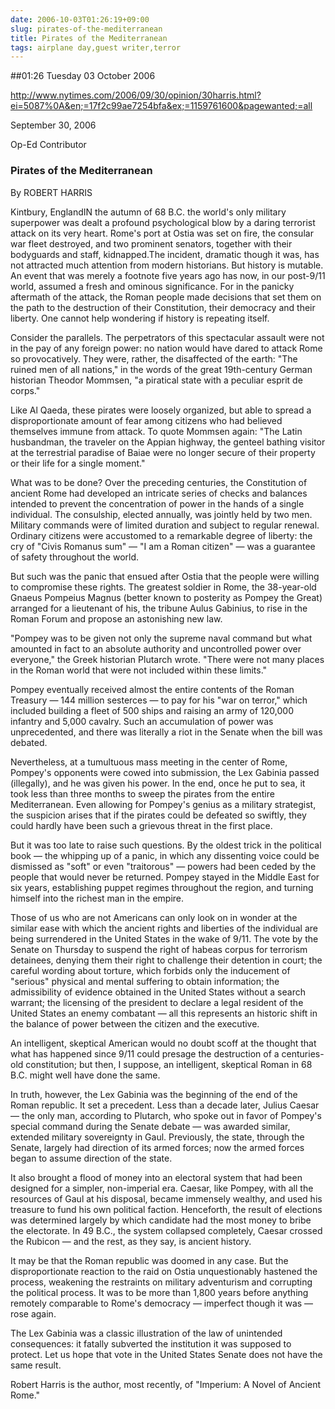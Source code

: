 ```yaml
---
date: 2006-10-03T01:26:19+09:00
slug: pirates-of-the-mediterranean
title: Pirates of the Mediterranean
tags: airplane day,guest writer,terror
---
```


##01:26 Tuesday 03 October 2006

[http://www.nytimes.com/2006/09/30/opinion/30harris.html?ei=5087%0A&en;=17f2c99ae7254bfa&ex;=1159761600&pagewanted;=all ](http://www.nytimes.com/2006/09/30/opinion/30harris.html?ei=5087%0A&en=17f2c99ae7254bfa&ex=1159761600&pagewanted=all)


September 30, 2006




Op-Ed Contributor




### Pirates of the Mediterranean




By ROBERT HARRIS




Kintbury, EnglandIN the autumn of 68 B.C. the world's only military superpower was dealt a profound psychological blow by a daring terrorist attack on its very heart. Rome's port at Ostia was set on fire, the consular war fleet destroyed, and two prominent senators, together with their bodyguards and staff, kidnapped.The incident, dramatic though it was, has not attracted much attention from modern historians. But history is mutable. An event that was merely a footnote five years ago has now, in our post-9/11 world, assumed a fresh and ominous significance. For in the panicky aftermath of the attack, the Roman people made decisions that set them on the path to the destruction of their Constitution, their democracy and their liberty. One cannot help wondering if history is repeating itself.

Consider the parallels. The perpetrators of this spectacular assault were not in the pay of any foreign power: no nation would have dared to attack Rome so provocatively. They were, rather, the disaffected of the earth: "The ruined men of all nations," in the words of the great 19th-century German historian Theodor Mommsen, "a piratical state with a peculiar esprit de corps." 

Like Al Qaeda, these pirates were loosely organized, but able to spread a disproportionate amount of fear among citizens who had believed themselves immune from attack. To quote Mommsen again: "The Latin husbandman, the traveler on the Appian highway, the genteel bathing visitor at the terrestrial paradise of Baiae were no longer secure of their property or their life for a single moment."

What was to be done? Over the preceding centuries, the Constitution of ancient Rome had developed an intricate series of checks and balances intended to prevent the concentration of power in the hands of a single individual. The consulship, elected annually, was jointly held by two men. Military commands were of limited duration and subject to regular renewal. Ordinary citizens were accustomed to a remarkable degree of liberty: the cry of "Civis Romanus sum" — "I am a Roman citizen" — was a guarantee of safety throughout the world.

But such was the panic that ensued after Ostia that the people were willing to compromise these rights. The greatest soldier in Rome, the 38-year-old Gnaeus Pompeius Magnus (better known to posterity as Pompey the Great) arranged for a lieutenant of his, the tribune Aulus Gabinius, to rise in the Roman Forum and propose an astonishing new law.

"Pompey was to be given not only the supreme naval command but what amounted in fact to an absolute authority and uncontrolled power over everyone," the Greek historian Plutarch wrote. "There were not many places in the Roman world that were not included within these limits."

Pompey eventually received almost the entire contents of the Roman Treasury — 144 million sesterces — to pay for his "war on terror," which included building a fleet of 500 ships and raising an army of 120,000 infantry and 5,000 cavalry. Such an accumulation of power was unprecedented, and there was literally a riot in the Senate when the bill was debated.

Nevertheless, at a tumultuous mass meeting in the center of Rome, Pompey's opponents were cowed into submission, the Lex Gabinia passed (illegally), and he was given his power. In the end, once he put to sea, it took less than three months to sweep the pirates from the entire Mediterranean. Even allowing for Pompey's genius as a military strategist, the suspicion arises that if the pirates could be defeated so swiftly, they could hardly have been such a grievous threat in the first place. 

But it was too late to raise such questions. By the oldest trick in the political book — the whipping up of a panic, in which any dissenting voice could be dismissed as "soft" or even "traitorous" — powers had been ceded by the people that would never be returned. Pompey stayed in the Middle East for six years, establishing puppet regimes throughout the region, and turning himself into the richest man in the empire.

Those of us who are not Americans can only look on in wonder at the similar ease with which the ancient rights and liberties of the individual are being surrendered in the United States in the wake of 9/11. The vote by the Senate on Thursday to suspend the right of habeas corpus for terrorism detainees, denying them their right to challenge their detention in court; the careful wording about torture, which forbids only the inducement of "serious" physical and mental suffering to obtain information; the admissibility of evidence obtained in the United States without a search warrant; the licensing of the president to declare a legal resident of the United States an enemy combatant — all this represents an historic shift in the balance of power between the citizen and the executive.

An intelligent, skeptical American would no doubt scoff at the thought that what has happened since 9/11 could presage the destruction of a centuries-old constitution; but then, I suppose, an intelligent, skeptical Roman in 68 B.C. might well have done the same.

In truth, however, the Lex Gabinia was the beginning of the end of the Roman republic. It set a precedent. Less than a decade later, Julius Caesar — the only man, according to Plutarch, who spoke out in favor of Pompey's special command during the Senate debate — was awarded similar, extended military sovereignty in Gaul. Previously, the state, through the Senate, largely had direction of its armed forces; now the armed forces began to assume direction of the state.

It also brought a flood of money into an electoral system that had been designed for a simpler, non-imperial era. Caesar, like Pompey, with all the resources of Gaul at his disposal, became immensely wealthy, and used his treasure to fund his own political faction. Henceforth, the result of elections was determined largely by which candidate had the most money to bribe the electorate. In 49 B.C., the system collapsed completely, Caesar crossed the Rubicon — and the rest, as they say, is ancient history.

It may be that the Roman republic was doomed in any case. But the disproportionate reaction to the raid on Ostia unquestionably hastened the process, weakening the restraints on military adventurism and corrupting the political process. It was to be more than 1,800 years before anything remotely comparable to Rome's democracy — imperfect though it was — rose again.

The Lex Gabinia was a classic illustration of the law of unintended consequences: it fatally subverted the institution it was supposed to protect. Let us hope that vote in the United States Senate does not have the same result.

Robert Harris is the author, most recently, of "Imperium: A Novel of Ancient Rome."
